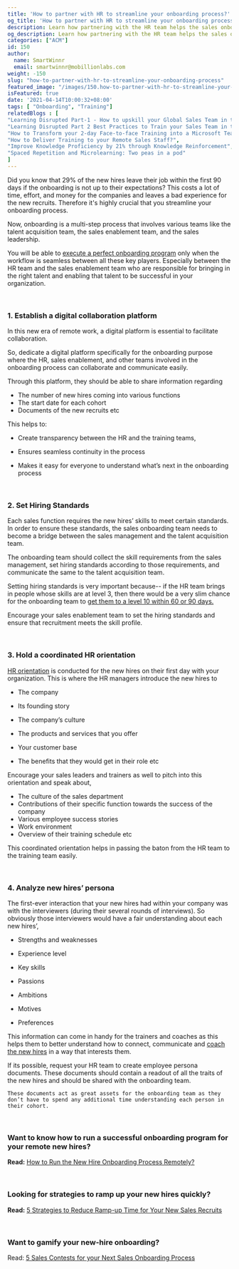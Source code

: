 ```yaml
---
title: 'How to partner with HR to streamline your onboarding process?'
og_title: 'How to partner with HR to streamline your onboarding process?'
description: Learn how partnering with the HR team helps the sales onboarding & training team to streamline the onboarding process
og_description: Learn how partnering with the HR team helps the sales onboarding & training team to streamline the onboarding process
categories: ["ACM"]
id: 150
author:
  name: SmartWinnr
  email: smartwinnr@mobillionlabs.com
weight: -150
slug: "how-to-partner-with-hr-to-streamline-your-onboarding-process"
featured_image: "/images/150.how-to-partner-with-hr-to-streamline-your-onboarding-process.png"
isFeatured: true
date: '2021-04-14T10:00:32+08:00'
tags: [ "Onboarding", "Training"]
relatedBlogs : [
"Learning Disrupted Part-1 - How to upskill your Global Sales Team in this Post Pandemic Virtual Environment",
"Learning Disrupted Part 2 Best Practices to Train your Sales Team in this Post-pandemic Virtual World",
"How to Transform your 2-day Face-to-face Training into a Microsoft Teams Virtual Training?",
"How to Deliver Training to your Remote Sales Staff?",
"Improve Knowledge Proficiency by 21% through Knowledge Reinforcement",
"Spaced Repetition and Microlearning: Two peas in a pod"
]
---
```



Did you know that 29% of the new hires leave their job within the first 90 days if the onboarding is not up to their expectations? This costs a lot of time, effort, and money for the companies and leaves a bad experience for the new recruits. Therefore it's highly crucial that you streamline your onboarding process.

  

Now, onboarding is a multi-step process that involves various teams like the talent acquisition team, the sales enablement team, and the sales leadership.

  
You will be able to [execute a perfect onboarding program](https://www.smartwinnr.com/post/how-to-run-the-new-hire-onboarding-process-remotely/) only when the workflow is seamless between all these key players. Especially between the HR team and the sales enablement team who are responsible for bringing in the right talent and enabling that talent to be successful in your organization.

<br>

### **1. Establish a digital collaboration platform**

In this new era of remote work, a digital platform is essential to facilitate collaboration. 

So, dedicate a digital platform specifically for the onboarding purpose where the HR, sales enablement, and other teams involved in the onboarding process can collaborate and communicate easily.

<div class="ml_special_div_blog ml-margin-bottom10">
  <div class="ml_special_div_blog_content ml-margin-top10 ml-margin-bottom10">
    <p>
    Through this platform, they should be able to share information regarding
    <ul>
      <li>The number of new hires coming into various functions</li>
      <li>The start date for each cohort</li>
      <li>Documents of the new recruits etc</li>
    </ul> 
</div>
</div>


This helps to:

-   Create transparency between the HR and the training teams,
    
-   Ensures seamless continuity in the process
    
-   Makes it easy for everyone to understand what’s next in the onboarding process

<br>

### **2. Set Hiring Standards**

Each sales function requires the new hires’ skills to meet certain standards. In order to ensure these standards, the sales onboarding team needs to become a bridge between the sales management and the talent acquisition team. 

The onboarding team should collect the skill requirements from the sales management, set hiring standards according to those requirements, and communicate the same to the talent acquisition team.


<div class="ml_special_div_blog ml-margin-bottom10">
  <div class="ml_special_div_blog_content ml-margin-top10 ml-margin-bottom10">
    <p>
    Setting hiring standards is very important because-- if the HR team brings in people whose skills are at level 3, then there would be a very slim chance for the onboarding team to <a href="https://www.smartwinnr.com/post/30-60-90-days-gamified-sales-training-plan/">get them to a level 10 within 60 or 90 days. </a>
    </p>
   </div>
</div> 


Encourage your sales enablement team to set the hiring standards and ensure that recruitment meets the skill profile.

<br>

### **3. Hold a coordinated HR orientation**


[HR orientation](https://www.smartwinnr.com/post/how-to-run-the-new-hire-onboarding-process-remotely/#virtual-first-day) is conducted for the new hires on their first day with your organization. This is where the HR managers introduce the new hires to

-   The company
    
-   Its founding story
    
-   The company’s culture
    
-   The products and services that you offer
    
-   Your customer base
    
-   The benefits that they would get in their role etc

<div class="ml_pro_tip ml-margin-bottom20">
Encourage your sales leaders and trainers as well to pitch into this orientation and speak about,
  <ul>
  <li>The culture of the sales department</li> 
  <li>Contributions of their specific function towards the success of the company</li>
  <li>Various employee success stories</li>
  <li>Work environment</li>
 <li> Overview of their training schedule etc </li>
 </ul> 

</div>


This coordinated orientation helps in passing the baton from the HR team to the training team easily.

<br>

### **4. Analyze new hires’ persona**
    

The first-ever interaction that your new hires had within your company was with the interviewers (during their several rounds of interviews). So obviously those interviewers would have a fair understanding about each new hires’,

-   Strengths and weaknesses
    
-   Experience level
    
-   Key skills
    
-   Passions
    
-   Ambitions
    
-   Motives
    
-   Preferences
    

  
This information can come in handy for the trainers and coaches as this helps them to better understand how to connect, communicate and [coach the new hires](https://www.smartwinnr.com/post/how-to-coach-your-salespeople-into-sales-champions/) in a way that interests them.

<div class="ml_special_div_blog ml-margin-bottom10">
  <div class="ml_special_div_blog_content ml-margin-top10 ml-margin-bottom10">
    <p>
    If its possible, request your HR team to create employee persona documents. These documents should contain a readout of all the traits of the new hires and should be shared with the onboarding team. 

    These documents act as great assets for the onboarding team as they don’t have to spend any additional time understanding each person in their cohort.
  </p>
 </div>
</div>  


<br>


### **Want to know how to run a successful onboarding program for your remote new hires?**

**Read:** [How to Run the New Hire Onboarding Process Remotely?](https://smartwinnr.com/post/how-to-run-the-new-hire-onboarding-process-remotely/)

<br>

<h3><b>Looking for strategies to ramp up your new hires quickly?</b></h3>

**Read:** [5 Strategies to Reduce Ramp-up Time for Your New Sales Recruits](https://smartwinnr.com/post/2016/09/reduce-ramp-up-time/)

<br>

### **Want to gamify your new-hire onboarding?**

Read: [5 Sales Contests for your Next Sales Onboarding Process](https://smartwinnr.com/post/5-sales-contests-for-your-next-sales-onboarding-process/)